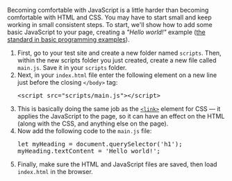

<p>Becoming comfortable with JavaScript is a little harder than becoming comfortable with HTML and CSS. You may have to start small and keep working in small consistent steps. To start, we'll show how to add some basic JavaScript to your page, creating a <em>"Hello world!"</em> example (<a class="external" href="https://en.wikipedia.org/wiki/%22Hello,_World!%22_program" rel="noopener">the standard in basic programming examples</a>).</p>



<ol>
 <li>First, go to your test site and create a new folder named <code>scripts</code>. Then, within the new scripts folder you just created, create a new file called <code>main.js</code>. Save it in your <code>scripts</code> folder.</li>
 <li>Next, in your <code>index.html</code> file enter the following element on a new line just before the closing <code>&lt;/body&gt;</code> tag:
  <pre class="brush: html">&lt;script src="scripts/main.js"&gt;&lt;/script&gt;</pre>
 </li>
 <li>This is basically doing the same job as the <a href="/en-US/docs/Web/HTML/Element/link" title='The HTML External Resource Link element (&lt;link>) specifies relationships between the current document and an external resource. This element is most commonly used to link to stylesheets, but is also used to establish site icons (both "favicon" style icons and icons for the home screen and apps on mobile devices) among other things.'><code>&lt;link&gt;</code></a> element for CSS — it applies the JavaScript to the page, so it can have an effect on the HTML (along with the CSS, and anything else on the page).</li>
 <li>Now add the following code to the <code>main.js</code> file:
  <pre class="brush: js">let myHeading = document.querySelector('h1');
myHeading.textContent = 'Hello world!';</pre>
 </li>
 <li>Finally, make sure the HTML and JavaScript files are saved, then load <code>index.html</code> in the browser. 
